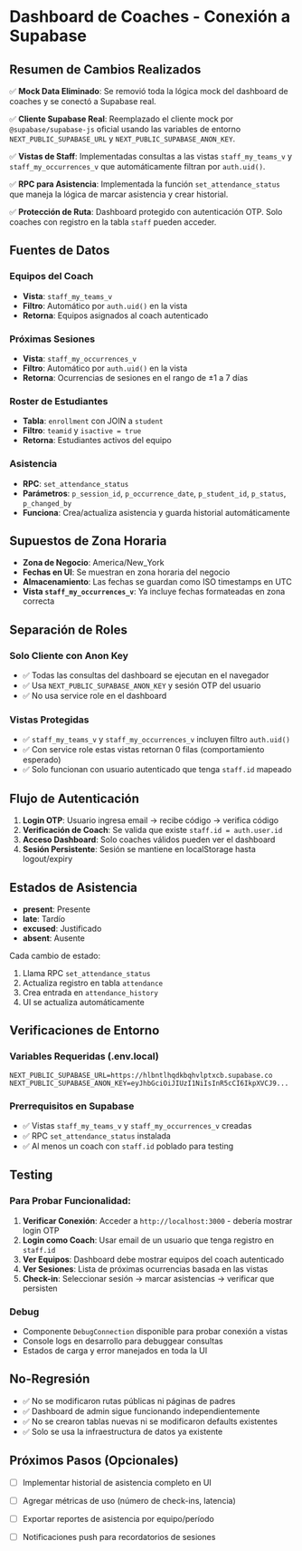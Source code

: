 # Dashboard de Coaches - Conexión a Supabase

## Resumen de Cambios Realizados

✅ **Mock Data Eliminado**: Se removió toda la lógica mock del dashboard de coaches y se conectó a Supabase real.

✅ **Cliente Supabase Real**: Reemplazado el cliente mock por `@supabase/supabase-js` oficial usando las variables de entorno `NEXT_PUBLIC_SUPABASE_URL` y `NEXT_PUBLIC_SUPABASE_ANON_KEY`.

✅ **Vistas de Staff**: Implementadas consultas a las vistas `staff_my_teams_v` y `staff_my_occurrences_v` que automáticamente filtran por `auth.uid()`.

✅ **RPC para Asistencia**: Implementada la función `set_attendance_status` que maneja la lógica de marcar asistencia y crear historial.

✅ **Protección de Ruta**: Dashboard protegido con autenticación OTP. Solo coaches con registro en la tabla `staff` pueden acceder.

## Fuentes de Datos

### Equipos del Coach
- **Vista**: `staff_my_teams_v`
- **Filtro**: Automático por `auth.uid()` en la vista
- **Retorna**: Equipos asignados al coach autenticado

### Próximas Sesiones
- **Vista**: `staff_my_occurrences_v`
- **Filtro**: Automático por `auth.uid()` en la vista
- **Retorna**: Ocurrencias de sesiones en el rango de ±1 a 7 días

### Roster de Estudiantes
- **Tabla**: `enrollment` con JOIN a `student`
- **Filtro**: `teamid` y `isactive = true`
- **Retorna**: Estudiantes activos del equipo

### Asistencia
- **RPC**: `set_attendance_status`
- **Parámetros**: `p_session_id`, `p_occurrence_date`, `p_student_id`, `p_status`, `p_changed_by`
- **Funciona**: Crea/actualiza asistencia y guarda historial automáticamente

## Supuestos de Zona Horaria

- **Zona de Negocio**: America/New_York
- **Fechas en UI**: Se muestran en zona horaria del negocio
- **Almacenamiento**: Las fechas se guardan como ISO timestamps en UTC
- **Vista `staff_my_occurrences_v`**: Ya incluye fechas formateadas en zona correcta

## Separación de Roles

### Solo Cliente con Anon Key
- ✅ Todas las consultas del dashboard se ejecutan en el navegador
- ✅ Usa `NEXT_PUBLIC_SUPABASE_ANON_KEY` y sesión OTP del usuario
- ✅ No usa service role en el dashboard

### Vistas Protegidas
- ✅ `staff_my_teams_v` y `staff_my_occurrences_v` incluyen filtro `auth.uid()`
- ✅ Con service role estas vistas retornan 0 filas (comportamiento esperado)
- ✅ Solo funcionan con usuario autenticado que tenga `staff.id` mapeado

## Flujo de Autenticación

1. **Login OTP**: Usuario ingresa email → recibe código → verifica código
2. **Verificación de Coach**: Se valida que existe `staff.id = auth.user.id`
3. **Acceso Dashboard**: Solo coaches válidos pueden ver el dashboard
4. **Sesión Persistente**: Sesión se mantiene en localStorage hasta logout/expiry

## Estados de Asistencia

- **present**: Presente
- **late**: Tardío  
- **excused**: Justificado
- **absent**: Ausente

Cada cambio de estado:
1. Llama RPC `set_attendance_status`
2. Actualiza registro en tabla `attendance`
3. Crea entrada en `attendance_history`
4. UI se actualiza automáticamente

## Verificaciones de Entorno

### Variables Requeridas (.env.local)
```
NEXT_PUBLIC_SUPABASE_URL=https://hlbntlhqdkbqhvlptxcb.supabase.co
NEXT_PUBLIC_SUPABASE_ANON_KEY=eyJhbGciOiJIUzI1NiIsInR5cCI6IkpXVCJ9...
```

### Prerrequisitos en Supabase
- ✅ Vistas `staff_my_teams_v` y `staff_my_occurrences_v` creadas
- ✅ RPC `set_attendance_status` instalada
- ✅ Al menos un coach con `staff.id` poblado para testing

## Testing

### Para Probar Funcionalidad:

1. **Verificar Conexión**: Acceder a `http://localhost:3000` - debería mostrar login OTP
2. **Login como Coach**: Usar email de un usuario que tenga registro en `staff.id`
3. **Ver Equipos**: Dashboard debe mostrar equipos del coach autenticado
4. **Ver Sesiones**: Lista de próximas ocurrencias basada en las vistas
5. **Check-in**: Seleccionar sesión → marcar asistencias → verificar que persisten

### Debug
- Componente `DebugConnection` disponible para probar conexión a vistas
- Console logs en desarrollo para debuggear consultas
- Estados de carga y error manejados en toda la UI

## No-Regresión

- ✅ No se modificaron rutas públicas ni páginas de padres
- ✅ Dashboard de admin sigue funcionando independientemente  
- ✅ No se crearon tablas nuevas ni se modificaron defaults existentes
- ✅ Solo se usa la infraestructura de datos ya existente

## Próximos Pasos (Opcionales)

- [ ] Implementar historial de asistencia completo en UI
- [ ] Agregar métricas de uso (número de check-ins, latencia)
- [ ] Exportar reportes de asistencia por equipo/período
- [ ] Notificaciones push para recordatorios de sesiones


